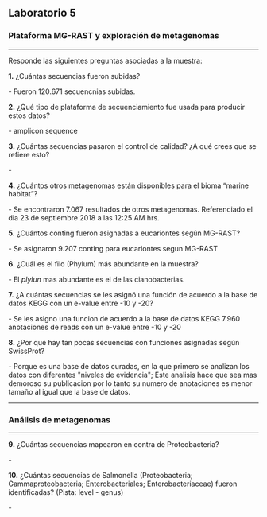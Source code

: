 ## Laboratorio 5

### Plataforma MG-RAST y exploración de metagenomas

---

Responde las siguientes preguntas asociadas a la muestra:
		
**1.** ¿Cuántas secuencias fueron subidas? 

*-* Fueron 120.671 secuencnias subidas.

**2.** ¿Qué tipo de plataforma de secuenciamiento fue usada para producir estos datos? 

*-* amplicon sequence

**3.** ¿Cuántas secuencias pasaron el control de calidad? ¿A qué crees que se refiere esto?

*-*

**4.** ¿Cuántos otros metagenomas están disponibles para el bioma “marine habitat”? 

*-* Se encontraron 7.067 resultados de otros metagenomas. Referenciado el dia 23 de septiembre 2018 a las 12:25 AM hrs.

**5.** ¿Cuántos conting fueron asignadas a eucariontes según MG-RAST? 

*-* Se asignaron 9.207 conting para eucariontes segun MG-RAST

**6.** ¿Cuál es el filo (Phylum) más abundante en la muestra? 

*-* El *plylun* mas abundante es el de las cianobacterias.

**7.** ¿A cuántas secuencias se les asignó una función de acuerdo a la base de datos KEGG con un e-value entre -10 y -20? 

*-* Se les asigno una funcion de acuerdo a la base de datos KEGG 7.960 anotaciones de reads con un e-value entre -10 y -20

**8.** ¿Por qué hay tan pocas secuencias con funciones asignadas según SwissProt? 

*-* Porque es una base de datos curadas, en la que primero se analizan los datos con diferentes "niveles de evidencia"; Este analisis hace que sea mas demoroso su publicacion por lo tanto su numero de anotaciones es menor tamaño al igual que la base de datos.  

---

### Análisis de metagenomas

---

**9.** ¿Cuántas secuencias mapearon en contra de Proteobacteria?

*-*

**10.** ¿Cuántas secuencias de Salmonella (Proteobacteria; Gammaproteobacteria; Enterobacteriales; Enterobacteriaceae) fueron identificadas? (Pista: level - genus)

*-*


